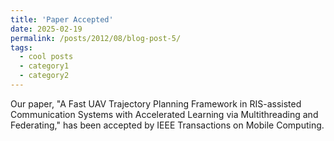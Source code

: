 ```yaml
---
title: 'Paper Accepted'
date: 2025-02-19
permalink: /posts/2012/08/blog-post-5/
tags:
  - cool posts
  - category1
  - category2
---
```


Our paper, "A Fast UAV Trajectory Planning Framework in RIS-assisted Communication Systems with Accelerated Learning via Multithreading and Federating," has been accepted by IEEE Transactions on Mobile Computing.
